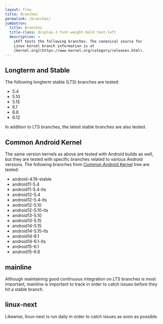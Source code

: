 ```yaml
---
layout: flow
title: Branches
permalink: /branches/
jumbotron:
  title: Branches
  title-class: display-3 font-weight-bold text-left
  description: >
    LKFT tests the following branches. The canonical source for
    Linux kernel branch information is at
    [kernel.org](https://www.kernel.org/category/releases.html).
---
```


## Longterm and Stable

The following longterm stable (LTS) branches are tested:

- 5.4
- 5.10
- 5.15
- 6.1
- 6.6
- 6.12

In addition to LTS branches, the latest stable branches are also tested.

## Common Android Kernel

The same version kernels as above are tested with Android builds as well,
but they are tested with specific branches related to various Android versions.
The following branches from
[Common Android Kernel](https://android.googlesource.com/kernel/common/) tree are
tested:

- android-4.19-stable
- android11-5.4
- android11-5.4-lts
- android12-5.4
- android12-5.4-lts
- android12-5.10
- android12-5.10-lts
- android13-5.10
- android13-5.15
- android14-5.15
- android14-5.15-lts
- android14-6.1
- android14-6.1-lts
- android15-6.1
- android15-6.6

## mainline

Although maintaining good continuous integration on LTS branches is most
important, mainline is important to track in order to catch issues before they
hit a stable branch.

## linux-next

Likewise, linux-next is run daily in order to catch issues as soon as possible.
